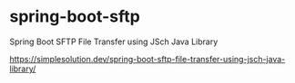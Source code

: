 # spring-boot-sftp
Spring Boot SFTP File Transfer using JSch Java Library

https://simplesolution.dev/spring-boot-sftp-file-transfer-using-jsch-java-library/
